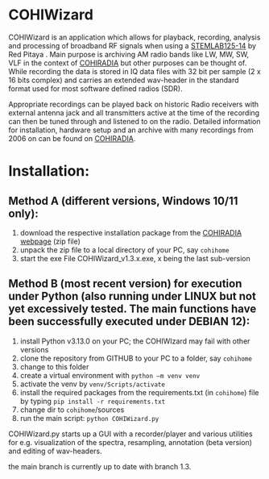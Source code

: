 # COHIWizard

COHIWizard is an application which allows for playback, recording, analysis and processing of broadband RF signals when using a [STEMLAB125-14](https://redpitaya.com/de/stemlab-125-14/) by Red Pitaya . Main purpose is archiving AM radio bands like LW, MW, SW, VLF in the context of [COHIRADIA](https://www.radiomuseum.org/dsp_cohiradia.cfm) but other purposes can be thought of. While recording the data is stored in IQ data files with 32 bit per sample (2 x 16 bits complex) and carries an extended wav-header in the standard format used for most software defined radios (SDR). 

Appropriate recordings can be played back on historic Radio receivers with external antenna jack and all transmitters active at the time of the recording can then be tuned through and listened to on the radio. Detailed information for installation, hardware setup and an archive with many recordings from 2006 on can be found on [COHIRADIA](https://www.radiomuseum.org/dsp_cohiradia.cfm).

# Installation:

## Method A (different versions, Windows 10/11 only): 

1) download the respective installation package from the [COHIRADIA webpage](https://www.radiomuseum.org/dsp_cohiradia.cfm) (zip file)
2) unpack the zip file to a local directory of your PC, say `cohihome`
3) start the exe File COHIWizard_v1.3.x.exe, x being the last sub-version

## Method B (most recent version) for execution under Python (also running under LINUX but not yet excessively tested. The main functions have been successfully executed under DEBIAN 12): 

1) install Python v3.13.0 on your PC; the COHIWIzard may fail with other versions
2) clone the repository from GITHUB to your PC to a folder, say `cohihome`
3) change to this folder
4) create a virtual environment with `python –m venv venv`
5) activate the venv by `venv/Scripts/activate`
6) install the required packages from the requirements.txt (in `cohihome`) file by typing `pip install -r requirements.txt`
7) change dir to `cohihome`/sources
8) run the main script: `python COHIWizard.py`

COHIWizard.py starts up a GUI with a recorder/player and various utilities for e.g. visualization of the spectra, resampling, annotation (beta version) and editing of wav-headers.

the main branch is currently up to date with branch 1.3.
